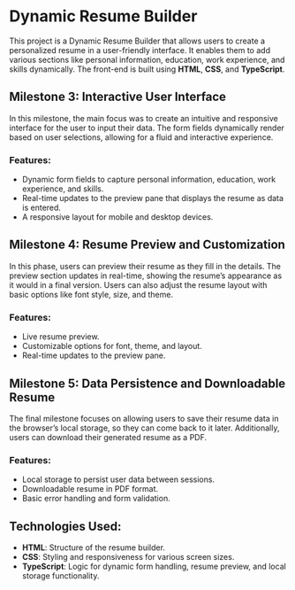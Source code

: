 

# Dynamic Resume Builder

This project is a Dynamic Resume Builder that allows users to create a personalized resume in a user-friendly interface. It enables them to add various sections like personal information, education, work experience, and skills dynamically. The front-end is built using **HTML**, **CSS**, and **TypeScript**.

## Milestone 3: Interactive User Interface
In this milestone, the main focus was to create an intuitive and responsive interface for the user to input their data. The form fields dynamically render based on user selections, allowing for a fluid and interactive experience.

### Features:
- Dynamic form fields to capture personal information, education, work experience, and skills.
- Real-time updates to the preview pane that displays the resume as data is entered.
- A responsive layout for mobile and desktop devices.
  
## Milestone 4: Resume Preview and Customization
In this phase, users can preview their resume as they fill in the details. The preview section updates in real-time, showing the resume’s appearance as it would in a final version. Users can also adjust the resume layout with basic options like font style, size, and theme.

### Features:
- Live resume preview.
- Customizable options for font, theme, and layout.
- Real-time updates to the preview pane.

## Milestone 5: Data Persistence and Downloadable Resume
The final milestone focuses on allowing users to save their resume data in the browser’s local storage, so they can come back to it later. Additionally, users can download their generated resume as a PDF.

### Features:
- Local storage to persist user data between sessions.
- Downloadable resume in PDF format.
- Basic error handling and form validation.

## Technologies Used:
- **HTML**: Structure of the resume builder.
- **CSS**: Styling and responsiveness for various screen sizes.
- **TypeScript**: Logic for dynamic form handling, resume preview, and local storage functionality.
